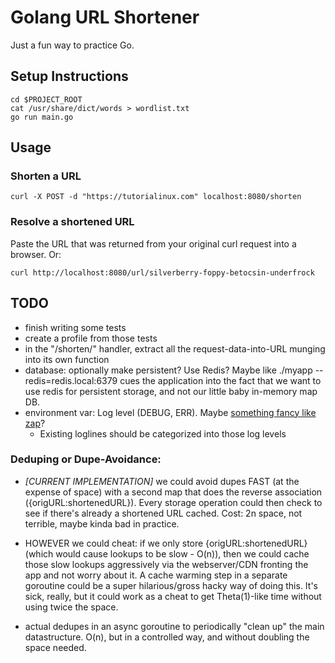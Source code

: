 # Golang URL Shortener

Just a fun way to practice Go.


## Setup Instructions
```
cd $PROJECT_ROOT
cat /usr/share/dict/words > wordlist.txt
go run main.go
```

## Usage

### Shorten a URL
```
curl -X POST -d "https://tutorialinux.com" localhost:8080/shorten
```

### Resolve a shortened URL
Paste the URL that was returned from your original curl request into a browser. Or:
```
curl http://localhost:8080/url/silverberry-foppy-betocsin-underfrock
```


## TODO
- finish writing some tests
- create a profile from those tests
- in the "/shorten/" handler, extract all the request-data-into-URL munging into its own function
- database: optionally make persistent? Use Redis? Maybe like ./myapp --redis=redis.local:6379 cues the application into the fact that we want to use redis for persistent storage, and not our little baby in-memory map DB.
- environment var: Log level (DEBUG, ERR). Maybe [something fancy like zap](https://github.com/uber-go/zap)?
  - Existing loglines should be categorized into those log levels


### Deduping or Dupe-Avoidance:

- *[CURRENT IMPLEMENTATION]* we could avoid dupes FAST (at the expense of space) with a second map that does the reverse association ({origURL:shortenedURL}). Every storage operation could then check to see if there's already a shortened URL cached. Cost: 2n space, not terrible, maybe kinda bad in practice.

- HOWEVER we could cheat: if we only store {origURL:shortenedURL} (which would cause lookups to be slow - O(n)), then we could cache those slow lookups aggressively via the webserver/CDN fronting the app and not worry about it. A cache warming step in a separate goroutine could be a super hilarious/gross hacky way of doing this. It's sick, really, but it could work as a cheat to get Theta(1)-like time without using twice the space.

- actual dedupes in an async goroutine to periodically "clean up" the main datastructure. O(n), but in a controlled way, and without doubling the space needed.
